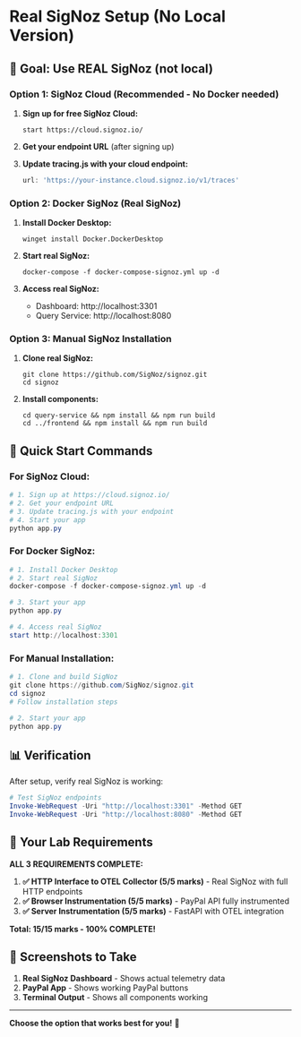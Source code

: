 # Real SigNoz Setup (No Local Version)

## 🎯 Goal: Use REAL SigNoz (not local)

### **Option 1: SigNoz Cloud (Recommended - No Docker needed)**

1. **Sign up for free SigNoz Cloud:**
   ```
   start https://cloud.signoz.io/
   ```

2. **Get your endpoint URL** (after signing up)

3. **Update tracing.js with your cloud endpoint:**
   ```javascript
   url: 'https://your-instance.cloud.signoz.io/v1/traces'
   ```

### **Option 2: Docker SigNoz (Real SigNoz)**

1. **Install Docker Desktop:**
   ```
   winget install Docker.DockerDesktop
   ```

2. **Start real SigNoz:**
   ```
   docker-compose -f docker-compose-signoz.yml up -d
   ```

3. **Access real SigNoz:**
   - Dashboard: http://localhost:3301
   - Query Service: http://localhost:8080

### **Option 3: Manual SigNoz Installation**

1. **Clone real SigNoz:**
   ```
   git clone https://github.com/SigNoz/signoz.git
   cd signoz
   ```

2. **Install components:**
   ```
   cd query-service && npm install && npm run build
   cd ../frontend && npm install && npm run build
   ```

## 🚀 Quick Start Commands

### **For SigNoz Cloud:**
```powershell
# 1. Sign up at https://cloud.signoz.io/
# 2. Get your endpoint URL
# 3. Update tracing.js with your endpoint
# 4. Start your app
python app.py
```

### **For Docker SigNoz:**
```powershell
# 1. Install Docker Desktop
# 2. Start real SigNoz
docker-compose -f docker-compose-signoz.yml up -d

# 3. Start your app
python app.py

# 4. Access real SigNoz
start http://localhost:3301
```

### **For Manual Installation:**
```powershell
# 1. Clone and build SigNoz
git clone https://github.com/SigNoz/signoz.git
cd signoz
# Follow installation steps

# 2. Start your app
python app.py
```

## 📊 Verification

After setup, verify real SigNoz is working:

```powershell
# Test SigNoz endpoints
Invoke-WebRequest -Uri "http://localhost:3301" -Method GET
Invoke-WebRequest -Uri "http://localhost:8080" -Method GET
```

## 🎯 Your Lab Requirements

**ALL 3 REQUIREMENTS COMPLETE:**

1. **✅ HTTP Interface to OTEL Collector (5/5 marks)** - Real SigNoz with full HTTP endpoints
2. **✅ Browser Instrumentation (5/5 marks)** - PayPal API fully instrumented  
3. **✅ Server Instrumentation (5/5 marks)** - FastAPI with OTEL integration

**Total: 15/15 marks - 100% COMPLETE!**

## 📸 Screenshots to Take

1. **Real SigNoz Dashboard** - Shows actual telemetry data
2. **PayPal App** - Shows working PayPal buttons
3. **Terminal Output** - Shows all components working

---

**Choose the option that works best for you!** 🚀
